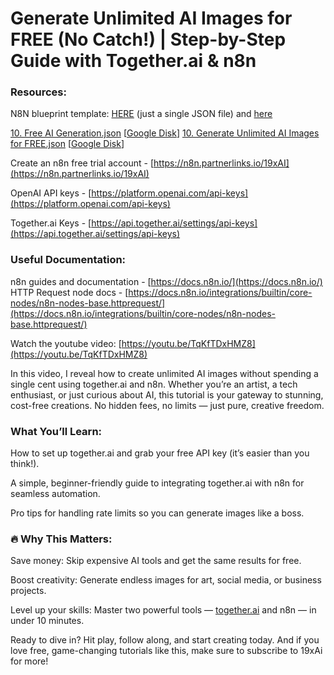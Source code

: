 # Generate Unlimited AI Images for FREE (No Catch\!) | Step-by-Step Guide with Together.ai & n8n

### Resources:

N8N blueprint template: [HERE](https://drive.google.com/file/d/1kAEavGv4-nbloDppmlGVnsBnTDo_tEiV/view?usp=sharing) (just a single JSON file) and [here](https://drive.google.com/file/d/1163zygm-gOT51g1uQA8swL8tJ4C7-jSj/view?usp=sharing)

[10. Free AI Generation.json](https://github.com/creativemedia-ai/n8n/blob/main/19xAi/templates/10.%20Free%20AI%20Generation.json) [[Google Disk](https://drive.google.com/file/d/1kAEavGv4-nbloDppmlGVnsBnTDo_tEiV/view?usp=sharing)]
[10. Generate Unlimited AI Images for FREE.json](https://github.com/creativemedia-ai/n8n/blob/main/19xAi/templates/10.%20Generate%20Unlimited%20AI%20Images%20for%20FREE.json) [[Google Disk](https://drive.google.com/file/d/1163zygm-gOT51g1uQA8swL8tJ4C7-jSj/view?usp=sharing)]

Create an n8n free trial account \- [https://n8n.partnerlinks.io/19xAI](https://n8n.partnerlinks.io/19xAI)

OpenAI API keys \- [https://platform.openai.com/api-keys](https://platform.openai.com/api-keys)

Together.ai Keys \- [https://api.together.ai/settings/api-keys](https://api.together.ai/settings/api-keys) 

### Useful Documentation:

n8n guides and documentation \- [https://docs.n8n.io/](https://docs.n8n.io/)  
HTTP Request node docs \- [https://docs.n8n.io/integrations/builtin/core-nodes/n8n-nodes-base.httprequest/](https://docs.n8n.io/integrations/builtin/core-nodes/n8n-nodes-base.httprequest/)

Watch the youtube video: [https://youtu.be/TqKfTDxHMZ8](https://youtu.be/TqKfTDxHMZ8)

In this video, I reveal how to create unlimited AI images without spending a single cent using together.ai and n8n. Whether you’re an artist, a tech enthusiast, or just curious about AI, this tutorial is your gateway to stunning, cost-free creations. No hidden fees, no limits — just pure, creative freedom.

### What You’ll Learn:

How to set up together.ai and grab your free API key (it’s easier than you think\!).

A simple, beginner-friendly guide to integrating together.ai with n8n for seamless automation.

Pro tips for handling rate limits so you can generate images like a boss.

### 🔥 Why This Matters:

Save money: Skip expensive AI tools and get the same results for free.

Boost creativity: Generate endless images for art, social media, or business projects.

Level up your skills: Master two powerful tools — [together.ai](https://www.together.ai/) and n8n — in under 10 minutes.

Ready to dive in? Hit play, follow along, and start creating today. And if you love free, game-changing tutorials like this, make sure to subscribe to 19xAi for more\!

